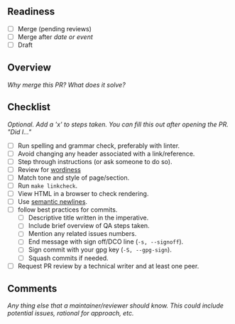 ## Readiness

* [ ] Merge (pending reviews)
* [ ] Merge after _date or event_
* [ ] Draft

## Overview

_Why merge this PR? What does it solve?_

## Checklist

_Optional. Add a 'x' to steps taken._
_You can fill this out after opening the PR. "Did I..."_

* [ ] Run spelling and grammar check, preferably with linter.
* [ ] Avoid changing any header associated with a link/reference.
* [ ] Step through instructions (or ask someone to do so).
* [ ] Review for [wordiness](https://languagetool.org/insights/post/wordiness/)
* [ ] Match tone and style of page/section.
* [ ] Run `make linkcheck`.
* [ ] View HTML in a browser to check rendering.
* [ ] Use [semantic newlines](https://bobheadxi.dev/semantic-line-breaks/).
* [ ] follow best practices for commits.
  * [ ] Descriptive title written in the imperative.
  * [ ] Include brief overview of QA steps taken.
  * [ ] Mention any related issues numbers.
  * [ ] End message with sign off/DCO line (`-s, --signoff`).
  * [ ] Sign commit with your gpg key (`-S, --gpg-sign`).
  * [ ] Squash commits if needed.
* [ ] Request PR review by a technical writer and at least one peer.

## Comments

_Any thing else that a maintainer/reviewer should know._
_This could include potential issues, rational for approach, etc._
